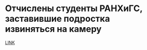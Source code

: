 # Отчислены студенты РАНХиГС, заставившие подростка извиняться на камеру



[LINK](https://varlamov.ru/2713744.html)